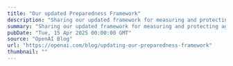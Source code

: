 ```yaml
---
title: "Our updated Preparedness Framework"
description: "Sharing our updated framework for measuring and protecting against severe harm from frontier AI capabilities."
summary: "Sharing our updated framework for measuring and protecting against severe harm from frontier AI capabilities."
pubDate: "Tue, 15 Apr 2025 00:00:00 GMT"
source: "OpenAI Blog"
url: "https://openai.com/blog/updating-our-preparedness-framework"
thumbnail: ""
---
```


